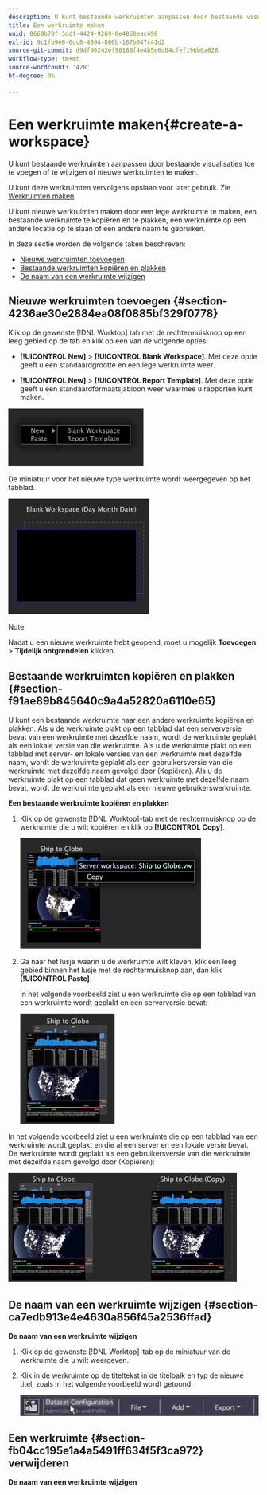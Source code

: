 ```yaml
---
description: U kunt bestaande werkruimten aanpassen door bestaande visualisaties toe te voegen of te wijzigen of nieuwe werkruimten te maken.
title: Een werkruimte maken
uuid: 8669b70f-5ddf-4424-9269-0e4860eac498
exl-id: 9c1fb9e6-6cc8-4894-800b-187b047c41d2
source-git-commit: d9df90242ef96188f4e4b5e6d04cfef196b0a628
workflow-type: tm+mt
source-wordcount: '428'
ht-degree: 0%

---
```


# Een werkruimte maken{#create-a-workspace}

U kunt bestaande werkruimten aanpassen door bestaande visualisaties toe te voegen of te wijzigen of nieuwe werkruimten te maken.

U kunt deze werkruimten vervolgens opslaan voor later gebruik. Zie [Werkruimten maken](../../../home/c-get-started/c-work-worksp/c-create-worksp.md#concept-d8bc99d7739e4eaeab2a02b022394a31).

U kunt nieuwe werkruimten maken door een lege werkruimte te maken, een bestaande werkruimte te kopiëren en te plakken, een werkruimte op een andere locatie op te slaan of een andere naam te gebruiken.

In deze sectie worden de volgende taken beschreven:

* [Nieuwe werkruimten toevoegen](../../../home/c-get-started/c-work-worksp/c-create-worksp.md#section-4236ae30e2884ea08f0885bf329f0778)
* [Bestaande werkruimten kopiëren en plakken](../../../home/c-get-started/c-work-worksp/c-create-worksp.md#section-f91ae89b845640c9a4a52820a6110e65)
* [De naam van een werkruimte wijzigen](../../../home/c-get-started/c-work-worksp/c-create-worksp.md#section-ca7edb913e4e4630a856f45a2536ffad)

## Nieuwe werkruimten toevoegen {#section-4236ae30e2884ea08f0885bf329f0778}

Klik op de gewenste [!DNL Worktop] tab met de rechtermuisknop op een leeg gebied op de tab en klik op een van de volgende opties:

* **[!UICONTROL New]** > **[!UICONTROL Blank Workspace]**. Met deze optie geeft u een standaardgrootte en een lege werkruimte weer.

* **[!UICONTROL New]** >  **[!UICONTROL Report Template]**. Met deze optie geeft u een standaardformaatsjabloon weer waarmee u rapporten kunt maken.

![](assets/mnu_workspaceManager.png)

De miniatuur voor het nieuwe type werkruimte wordt weergegeven op het tabblad.

![](assets/mnu_workspaceManager_Newwksp.png)

>[!NOTE]
>
>Nadat u een nieuwe werkruimte hebt geopend, moet u mogelijk **Toevoegen** > **Tijdelijk ontgrendelen** klikken.

## Bestaande werkruimten kopiëren en plakken {#section-f91ae89b845640c9a4a52820a6110e65}

U kunt een bestaande werkruimte naar een andere werkruimte kopiëren en plakken. Als u de werkruimte plakt op een tabblad dat een serverversie bevat van een werkruimte met dezelfde naam, wordt de werkruimte geplakt als een lokale versie van die werkruimte. Als u de werkruimte plakt op een tabblad met server- en lokale versies van een werkruimte met dezelfde naam, wordt de werkruimte geplakt als een gebruikersversie van die werkruimte met dezelfde naam gevolgd door (Kopiëren). Als u de werkruimte plakt op een tabblad dat geen werkruimte met dezelfde naam bevat, wordt de werkruimte geplakt als een nieuwe gebruikerswerkruimte.

**Een bestaande werkruimte kopiëren en plakken**

1. Klik op de gewenste [!DNL Worktop]-tab met de rechtermuisknop op de werkruimte die u wilt kopiëren en klik op **[!UICONTROL Copy]**.

   ![](assets/mnu_workspaceManager_Copywksp.png)

1. Ga naar het lusje waarin u de werkruimte wilt kleven, klik een leeg gebied binnen het lusje met de rechtermuisknop aan, dan klik **[!UICONTROL Paste]**.

   In het volgende voorbeeld ziet u een werkruimte die op een tabblad van een werkruimte wordt geplakt en een serverversie bevat:

   ![](assets/mnu_workspaceManager_Copywksp_PasteSameNameServerWks.png)

In het volgende voorbeeld ziet u een werkruimte die op een tabblad van een werkruimte wordt geplakt en die al een server en een lokale versie bevat. De werkruimte wordt geplakt als een gebruikersversie van die werkruimte met dezelfde naam gevolgd door (Kopiëren):

![](assets/mnu_workspaceManager_Copywksp_PasteSameNameLocalWks.png)

## De naam van een werkruimte wijzigen {#section-ca7edb913e4e4630a856f45a2536ffad}

**De naam van een werkruimte wijzigen**

1. Klik op de gewenste [!DNL Worktop]-tab op de miniatuur van de werkruimte die u wilt weergeven.
1. Klik in de werkruimte op de titeltekst in de titelbalk en typ de nieuwe titel, zoals in het volgende voorbeeld wordt getoond:

   ![](assets/wsp_changeTitle.png)

## Een werkruimte {#section-fb04cc195e1a4a5491ff634f5f3ca972} verwijderen

**De naam van een werkruimte wijzigen**
